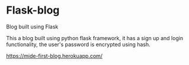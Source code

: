 # Flask-blog
Blog built using Flask

This a blog built using python flask framework, it has a sign up and login functionality, the user's password is encrypted using hash.

https://mide-first-blog.herokuapp.com/
